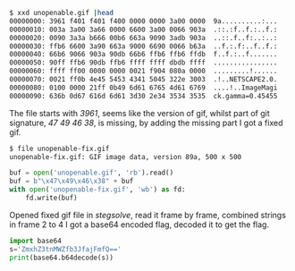 
```bash
$ xxd unopenable.gif |head
00000000: 3961 f401 f401 f400 0000 0000 3a00 0000  9a..........:...
00000010: 003a 3a00 3a66 0000 6600 3a00 0066 903a  .::.:f..f.:..f.:
00000020: 0090 3a3a b666 00b6 663a 9090 3adb 903a  ..::.f..f:..:..:
00000030: ffb6 6600 3a90 663a 9000 6690 0066 b63a  ..f.:.f:..f..f.:
00000040: 66b6 9066 903a 90db 66b6 ffb6 ffb6 ffdb  f..f.:..f.......
00000050: 90ff ffb6 90db ffb6 ffff ffff dbdb ffff  ................
00000060: ffff ff00 0000 0000 0021 f904 080a 0000  .........!......
00000070: 0021 ff0b 4e45 5453 4341 5045 322e 3003  .!..NETSCAPE2.0.
00000080: 0100 0000 21ff 0b49 6d61 6765 4d61 6769  ....!..ImageMagi
00000090: 636b 0d67 616d 6d61 3d30 2e34 3534 3535  ck.gamma=0.45455
```

The file starts with *3961*, seems like the version of gif, whilst part of git signature, *47 49 46 38*, is missing, by adding the missing part I got a fixed gif. 

```bash
$ file unopenable-fix.gif 
unopenable-fix.gif: GIF image data, version 89a, 500 x 500
```

```python
buf = open('unopenable.gif', 'rb').read()
buf = b"\x47\x49\x46\x38" + buf
with open('unopenable-fix.gif', 'wb') as fd:
    fd.write(buf)
```

Opened fixed gif file in *stegsolve*, read it frame by frame, combined strings in frame 2 to 4 I got a base64 encoded flag, decoded it to get the flag.

```python
import base64
s='ZmxhZ3tnMWZfb3JfajFmfQ=='
print(base64.b64decode(s))
```
